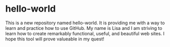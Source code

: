# hello-world
This is a new repository named hello-world. It is providing me with a way to learn and practice how to use GitHub. 
My name is Lisa and I am striving to learn how to create remarkably functional, useful, and beautiful web sites.
I hope this tool will prove valueable in my quest!

